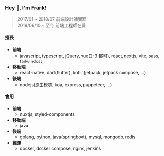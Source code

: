 ### Hey 👋, I'm Frank!

> 2017/01 ~ 2018/07 前端設計師實習  
> 2019/06/10 ~ 至今 前端工程師在職

#### 擅長

* **前端**
  * javascript, typescript, jQuery, vue(2-3 都可), react, nextjs, vite, sass, tailwindcss
* **移動端**
  * react-native, dart(flutter), kotlin(jetpack, jetpack compose, ...)
* **後端**
  * nodejs(原生模塊, koa, express, puppeteer, ...)

#### 會用

* **前端**
  * nuxtjs, styled-components
* **移動端**
  * java
* **後端**
  * golang, python, java(springboot), mysql, mongodb, redis
* **維運**
  * docker, docker compose, nginx, jenkins
